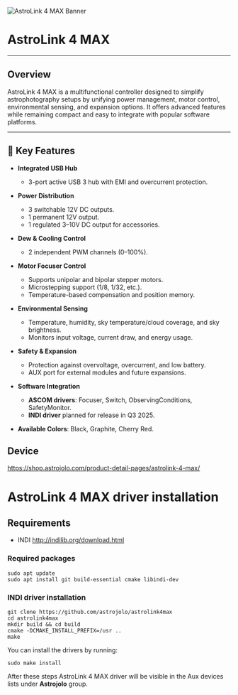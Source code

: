 ![AstroLink 4 MAX Banner](https://shop.astrojolo.com/wp-content/uploads/sites/2/2025/07/astrolink-max-banner-2025.jpg)

# AstroLink 4 MAX  

---

## Overview  
AstroLink 4 MAX is a multifunctional controller designed to simplify astrophotography setups by unifying power management, motor control, environmental sensing, and expansion options. It offers advanced features while remaining compact and easy to integrate with popular software platforms.  

---

## 🔑 Key Features  
- **Integrated USB Hub**  
  - 3-port active USB 3 hub with EMI and overcurrent protection.  

- **Power Distribution**  
  - 3 switchable 12V DC outputs.  
  - 1 permanent 12V output.  
  - 1 regulated 3–10V DC output for accessories.  

- **Dew & Cooling Control**  
  - 2 independent PWM channels (0–100%).  

- **Motor Focuser Control**  
  - Supports unipolar and bipolar stepper motors.  
  - Microstepping support (1/8, 1/32, etc.).  
  - Temperature-based compensation and position memory.  

- **Environmental Sensing**  
  - Temperature, humidity, sky temperature/cloud coverage, and sky brightness.  
  - Monitors input voltage, current draw, and energy usage.  

- **Safety & Expansion**  
  - Protection against overvoltage, overcurrent, and low battery.  
  - AUX port for external modules and future expansions.  

- **Software Integration**  
  - **ASCOM drivers**: Focuser, Switch, ObservingConditions, SafetyMonitor.  
  - **INDI driver** planned for release in Q3 2025.  

- **Available Colors**: Black, Graphite, Cherry Red.  


## Device
https://shop.astrojolo.com/product-detail-pages/astrolink-4-max/


# AstroLink 4 MAX driver installation
## Requirements
* INDI http://indilib.org/download.html


### Required packages
```
sudo apt update
sudo apt install git build-essential cmake libindi-dev
```

### INDI driver installation
```
git clone https://github.com/astrojolo/astrolink4max
cd astrolink4max
mkdir build && cd build
cmake -DCMAKE_INSTALL_PREFIX=/usr ..
make
```
You can install the drivers by running:
```
sudo make install
```
After these steps AstroLink 4 MAX driver will be visible in the Aux devices lists under **Astrojolo** group.
